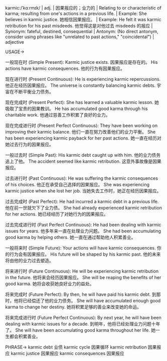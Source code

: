 karmic:/ˈkɑːrmɪk/ | adj. | 因果报应的；业力的 | Relating to or characteristic of karma; resulting from one's actions in a previous life. |  Example: She believes in karmic justice. 她相信因果报应。 | Example: He felt it was karmic retribution for his past misdeeds. 他觉得这是对他过去 misdeeds 的报应 | Synonym: fateful, destined, consequential | Antonym:  (No direct antonym, consider using phrases like "unrelated to past actions," "coincidental") | adjective


USAGE->

一般现在时 (Simple Present):
Karmic justice exists. 因果报应是存在的。
His actions have karmic consequences. 他的行为有因果报应。

现在进行时 (Present Continuous):
He is experiencing karmic repercussions. 他正在经历因果报应。
The universe is constantly balancing karmic debts. 宇宙在不断平衡业力债务。

现在完成时 (Present Perfect):
She has learned a valuable karmic lesson. 她吸取了宝贵的因果教训。
He has accumulated good karma through his charitable work. 他通过慈善工作积累了良好的业力。

现在完成进行时 (Present Perfect Continuous):
They have been working on improving their karmic balance. 他们一直在努力改善他们的业力平衡。
She has been experiencing karmic payback for her past actions. 她一直在经历对她过去行为的因果报应。

一般过去时 (Simple Past):
His karmic debt caught up with him. 他的业力债务追上了他。
The accident seemed like karmic retribution. 这意外事故像是因果报应。

过去进行时 (Past Continuous):
He was suffering the karmic consequences of his choices. 他正在承受自己选择的因果报应。
She was experiencing karmic justice when she lost her job. 当她失去工作时，她正在经历因果报应。

过去完成时 (Past Perfect):
He had incurred a karmic debt in a previous life. 他在前一世就欠下了业力债。
She had already experienced karmic retribution for her actions. 她已经经历了对她行为的因果报应。

过去完成进行时 (Past Perfect Continuous):
He had been dealing with karmic issues for years. 他多年来一直在处理业力问题。
She had been accumulating good karma by helping others. 她一直在通过帮助他人积累善业。

一般将来时 (Simple Future):
Your actions will have karmic consequences. 你的行为会有因果报应。
His future will be shaped by his karmic past. 他的未来将由他的业力过去塑造。

将来进行时 (Future Continuous):
He will be experiencing karmic retribution in the future. 他将来会经历因果报应。
She will be reaping the benefits of her good karma. 她将会收获她良好业力的益处。

将来完成时 (Future Perfect):
By then, he will have paid his karmic debt. 到那时，他将已经偿还了他的业力债务。
She will have accumulated enough good karma to change her destiny. 她将积累足够的善业来改变她的命运。

将来完成进行时 (Future Perfect Continuous):
By next year, he will have been dealing with karmic issues for a decade. 到明年，他将已经处理业力问题十年了。
She will have been accumulating good karma throughout her life. 她一生都会积累善业。

PHRASE->
karmic debt  业债
karmic cycle  因果循环
karmic retribution  因果报应
karmic justice  因果报应
karmic consequences  因果报应
